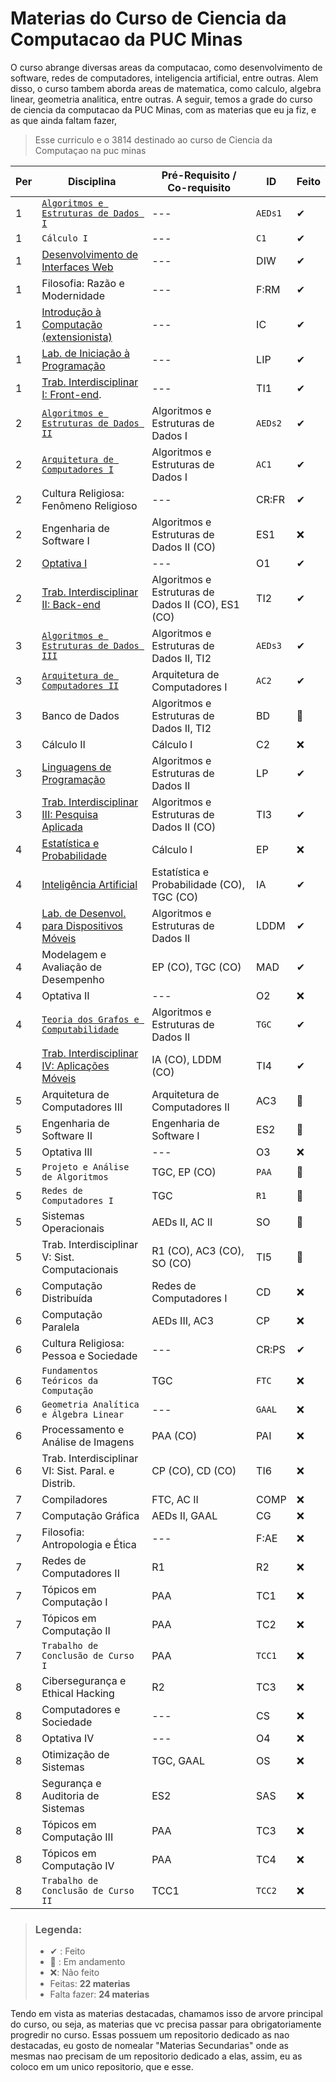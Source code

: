 # Materias do Curso de Ciencia da Computacao da PUC Minas

O curso abrange diversas areas da computacao, como desenvolvimento de software, redes de computadores, inteligencia artificial, entre outras. Alem disso, o curso tambem aborda areas de matematica, como calculo, algebra linear, geometria analitica, entre outras. A seguir, temos a grade do curso de ciencia da computacao da PUC Minas, com as materias que eu ja fiz, e as que ainda faltam fazer,

> Esse curriculo e o 3814 destinado ao curso de Ciencia da Computaçao na puc minas

| Per | Disciplina                                                                                                                        | Pré-Requisito / Co-requisito                       | ID      | Feito |
| --- | ----------------------------------------------------------------------------------------------------------------------------------| -------------------------------------------------- | ------- | ----- |
| 1   | [`Algoritmos e Estruturas de Dados I`](https://github.com/giusfds/AEDS/tree/master/AEDS-I)                                        | ---                                                | `AEDs1` | ✔     |
| 1   | `Cálculo I`                                                                                                                       | ---                                                | `C1`    | ✔     |
| 1   | [Desenvolvimento de Interfaces Web](https://github.com/giusfds/Computacao-PucMinas/tree/main/1°_Periodo/DIW)                      | ---                                                | DIW     | ✔     |
| 1   | Filosofia: Razão e Modernidade                                                                                                    | ---                                                | F:RM    | ✔     |
| 1   | [Introdução à Computação (extensionista)](https://github.com/giusfds/Computacao-PucMinas/tree/main/1°_Periodo/IC)                 | ---                                                | IC      | ✔     |
| 1   | [Lab. de Iniciação à Programação](https://github.com/giusfds/Computacao-PucMinas/tree/main/1°_Periodo/LIP)                        | ---                                                | LIP     | ✔     |
| 1   | [Trab. Interdisciplinar I: Front-end](https://github.com/giusfds/TI-I).                                                           | ---                                                | TI1     | ✔     |
| 2   | [`Algoritmos e Estruturas de Dados II`](https://github.com/giusfds/AEDS/tree/master/AEDS-II)                                      | Algoritmos e Estruturas de Dados I                 | `AEDs2` | ✔     |
| 2   | [`Arquitetura de Computadores I`](https://github.com/giusfds/ACI)                                                                 | Algoritmos e Estruturas de Dados I                 | `AC1`   | ✔     |
| 2   | Cultura Religiosa: Fenômeno Religioso                                                                                             | ---                                                | CR:FR   | ✔     |
| 2   | Engenharia de Software I                                                                                                          | Algoritmos e Estruturas de Dados II (CO)           | ES1     | ❌    |
| 2   | [Optativa I](https://github.com/giusfds/Computacao-PucMinas/tree/main/2°_Periodo/Sistemas_Inteligentes)                           | ---                                                | O1      | ✔     |
| 2   | [Trab. Interdisciplinar II: Back-end](https://github.com/giusfds/TI-II)                                                           | Algoritmos e Estruturas de Dados II (CO), ES1 (CO) | TI2     | ✔     |
| 3   | [`Algoritmos e Estruturas de Dados III`](https://github.com/giusfds/AEDS/tree/master/AEDS-III)                                    | Algoritmos e Estruturas de Dados II, TI2           | `AEDs3` | ✔     |
| 3   | [`Arquitetura de Computadores II`](https://github.com/giusfds/ACII)                                                               | Arquitetura de Computadores I                      | `AC2`   | ✔     |
| 3   | Banco de Dados                                                                                                                    | Algoritmos e Estruturas de Dados II, TI2           | BD      | 📍    |
| 3   | Cálculo II                                                                                                                        | Cálculo I                                          | C2      | ❌    |
| 3   | [Linguagens de Programação](https://github.com/giusfds/Computacao-PucMinas/tree/main/3°_Periodo/LP)                               | Algoritmos e Estruturas de Dados II                | LP      | ✔     |
| 3   | [Trab. Interdisciplinar III: Pesquisa Aplicada](https://github.com/giusfds/TI-III)                                                | Algoritmos e Estruturas de Dados II (CO)           | TI3     | ✔     |
| 4   | [Estatística e Probabilidade](https://github.com/giusfds/Computacao-PucMinas/tree/main/4°_Periodo/EP)                             | Cálculo I                                          | EP      | ❌    |
| 4   | [Inteligência Artificial](https://github.com/giusfds/IA)                                                                          | Estatística e Probabilidade (CO), TGC (CO)         | IA      | ✔     |
| 4   | [Lab. de Desenvol. para Dispositivos Móveis](https://github.com/giusfds/LDDM)                                                     | Algoritmos e Estruturas de Dados II                | LDDM    | ✔     |
| 4   | Modelagem e Avaliação de Desempenho                                                                                               | EP (CO), TGC (CO)                                  | MAD     | ✔     |
| 4   | Optativa II                                                                                                                       | ---                                                | O2      | ❌    |
| 4   | [`Teoria dos Grafos e Computabilidade`](https://github.com/giusfds/Grafos)                                                        | Algoritmos e Estruturas de Dados II                | `TGC`   | ✔     |
| 4   | [Trab. Interdisciplinar IV: Aplicações Móveis](https://github.com/giusfds/TI-IV)                                                  | IA (CO), LDDM (CO)                                 | TI4     | ✔     |
| 5   | Arquitetura de Computadores III                                                                                                   | Arquitetura de Computadores II                     | AC3     | 📍    |
| 5   | Engenharia de Software II                                                                                                         | Engenharia de Software I                           | ES2     | 📍    |
| 5   | Optativa III                                                                                                                      | ---                                                | O3      | ❌    |
| 5   | `Projeto e Análise de Algoritmos`                                                                                                 | TGC, EP (CO)                                       | `PAA`   | 📍    |
| 5   | `Redes de Computadores I`                                                                                                         | TGC                                                | `R1`    | 📍    |
| 5   | Sistemas Operacionais                                                                                                             | AEDs II, AC II                                     | SO      | 📍    |
| 5   | Trab. Interdisciplinar V: Sist. Computacionais                                                                                    | R1 (CO), AC3 (CO), SO (CO)                         | TI5     | 📍    |
| 6   | Computação Distribuída                                                                                                            | Redes de Computadores I                            | CD      | ❌    |
| 6   | Computação Paralela                                                                                                               | AEDs III, AC3                                      | CP      | ❌    |
| 6   | Cultura Religiosa: Pessoa e Sociedade                                                                                             | ---                                                | CR:PS   | ✔     |
| 6   | `Fundamentos Teóricos da Computação`                                                                                              | TGC                                                | `FTC`   | ❌    |
| 6   | `Geometria Analítica e Álgebra Linear`                                                                                            | ---                                                | `GAAL`  | ❌    |
| 6   | Processamento e Análise de Imagens                                                                                                | PAA (CO)                                           | PAI     | ❌    |
| 6   | Trab. Interdisciplinar VI: Sist. Paral. e Distrib.                                                                                | CP (CO), CD (CO)                                   | TI6     | ❌    |
| 7   | Compiladores                                                                                                                      | FTC, AC II                                         | COMP    | ❌    |
| 7   | Computação Gráfica                                                                                                                | AEDs II, GAAL                                      | CG      | ❌    |
| 7   | Filosofia: Antropologia e Ética                                                                                                   | ---                                                | F:AE    | ❌    |
| 7   | Redes de Computadores II                                                                                                          | R1                                                 | R2      | ❌    |
| 7   | Tópicos em Computação I                                                                                                           | PAA                                                | TC1     | ❌    |
| 7   | Tópicos em Computação II                                                                                                          | PAA                                                | TC2     | ❌    |
| 7   | `Trabalho de Conclusão de Curso I`                                                                                                | PAA                                                | `TCC1`  | ❌    |
| 8   | Cibersegurança e Ethical Hacking                                                                                                  | R2                                                 | TC3     | ❌    |
| 8   | Computadores e Sociedade                                                                                                          | ---                                                | CS      | ❌    |
| 8   | Optativa IV                                                                                                                       | ---                                                | O4      | ❌    |
| 8   | Otimização de Sistemas                                                                                                            | TGC, GAAL                                          | OS      | ❌    |
| 8   | Segurança e Auditoria de Sistemas                                                                                                 | ES2                                                | SAS     | ❌    |
| 8   | Tópicos em Computação III                                                                                                         | PAA                                                | TC3     | ❌    |
| 8   | Tópicos em Computação IV                                                                                                          | PAA                                                | TC4     | ❌    |
| 8   | `Trabalho de Conclusão de Curso II`                                                                                               | TCC1                                               | `TCC2`  | ❌    |

> ### Legenda:
>
> - ✔ : Feito
> - 📍 : Em andamento
> - ❌: Não feito
> - Feitas: **22 materias**
> - Falta fazer: **24 materias**

Tendo em vista as materias destacadas, chamamos isso de arvore principal do curso, ou seja, as materias que vc precisa passar para obrigatoriamente progredir no curso. Essas possuem um repositorio dedicado as nao destacadas, eu gosto de nomealar "Materias Secundarias" onde as mesmas nao precisam de um repositorio dedicado a elas, assim, eu as coloco em um unico repositorio, que e esse.

